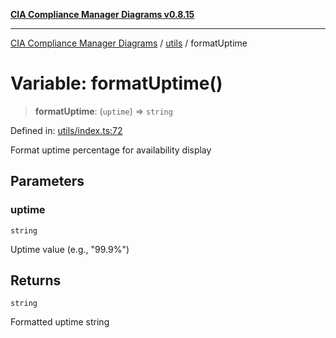 [**CIA Compliance Manager Diagrams v0.8.15**](../../README.md)

***

[CIA Compliance Manager Diagrams](../../modules.md) / [utils](../README.md) / formatUptime

# Variable: formatUptime()

> **formatUptime**: (`uptime`) => `string`

Defined in: [utils/index.ts:72](https://github.com/Hack23/cia-compliance-manager/blob/50a3bb1fa64948444e36c06fee075b5043350db0/src/utils/index.ts#L72)

Format uptime percentage for availability display

## Parameters

### uptime

`string`

Uptime value (e.g., "99.9%")

## Returns

`string`

Formatted uptime string
